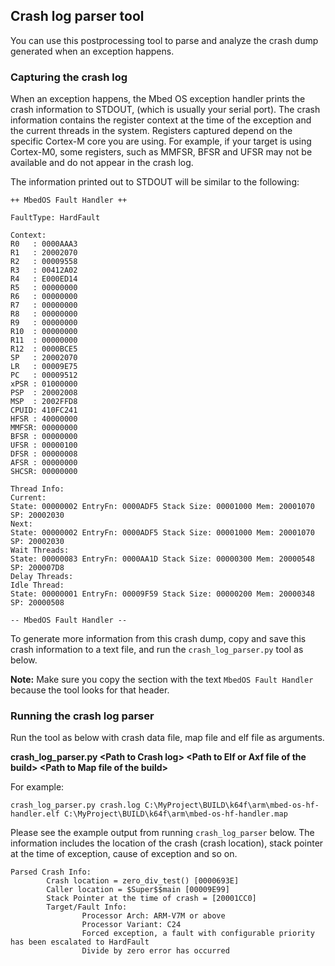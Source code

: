 ## Crash log parser tool

You can use this postprocessing tool to parse and analyze the crash dump generated when an exception happens.

### Capturing the crash log

When an exception happens, the Mbed OS exception handler prints the crash information to STDOUT, (which is usually your serial port). The crash information contains the register context at the time of the exception and the current threads in the system. Registers captured depend on the specific Cortex-M core you are using. For example, if your target is using Cortex-M0, some registers, such as MMFSR, BFSR and UFSR may not be available and do not appear in the crash log.

The information printed out to STDOUT will be similar to the following: 

```
++ MbedOS Fault Handler ++

FaultType: HardFault

Context:
R0   : 0000AAA3
R1   : 20002070
R2   : 00009558
R3   : 00412A02
R4   : E000ED14
R5   : 00000000
R6   : 00000000
R7   : 00000000
R8   : 00000000
R9   : 00000000
R10  : 00000000
R11  : 00000000
R12  : 0000BCE5
SP   : 20002070
LR   : 00009E75
PC   : 00009512
xPSR : 01000000
PSP  : 20002008
MSP  : 2002FFD8
CPUID: 410FC241
HFSR : 40000000
MMFSR: 00000000
BFSR : 00000000
UFSR : 00000100
DFSR : 00000008
AFSR : 00000000
SHCSR: 00000000

Thread Info:
Current:
State: 00000002 EntryFn: 0000ADF5 Stack Size: 00001000 Mem: 20001070 SP: 20002030
Next:
State: 00000002 EntryFn: 0000ADF5 Stack Size: 00001000 Mem: 20001070 SP: 20002030
Wait Threads:
State: 00000083 EntryFn: 0000AA1D Stack Size: 00000300 Mem: 20000548 SP: 200007D8
Delay Threads:
Idle Thread:
State: 00000001 EntryFn: 00009F59 Stack Size: 00000200 Mem: 20000348 SP: 20000508

-- MbedOS Fault Handler --
```

To generate more information from this crash dump, copy and save this crash information to a text file, and run the `crash_log_parser.py` tool as below. 

<span class="notes">**Note:** Make sure you copy the section with the text `MbedOS Fault Handler` because the tool looks for that header.</span>

### Running the crash log parser

Run the tool as below with crash data file, map file and elf file as arguments.

**crash_log_parser.py \<Path to Crash log> \<Path to Elf or Axf file of the build> \<Path to Map file of the build>**

For example:

`crash_log_parser.py crash.log C:\MyProject\BUILD\k64f\arm\mbed-os-hf-handler.elf C:\MyProject\BUILD\k64f\arm\mbed-os-hf-handler.map`

Please see the example output from running `crash_log_parser` below. The information includes the location of the crash (crash location), stack pointer at the time of exception, cause of exception and so on.

```
Parsed Crash Info:
        Crash location = zero_div_test() [0000693E]
        Caller location = $Super$$main [00009E99]
        Stack Pointer at the time of crash = [20001CC0]
        Target/Fault Info:
                Processor Arch: ARM-V7M or above
                Processor Variant: C24
                Forced exception, a fault with configurable priority has been escalated to HardFault
                Divide by zero error has occurred

```
